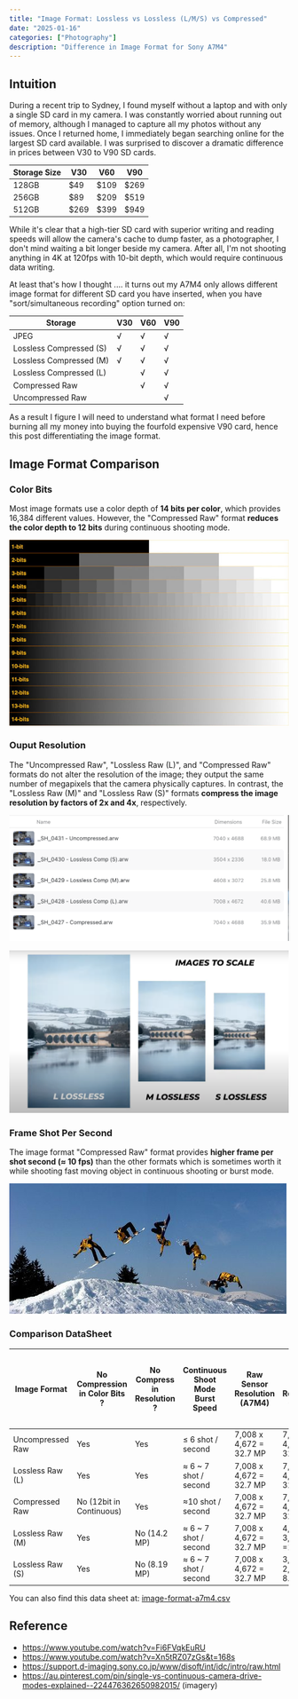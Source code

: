 ```yaml
---
title: "Image Format: Lossless vs Lossless (L/M/S) vs Compressed"
date: "2025-01-16"
categories: ["Photography"]
description: "Difference in Image Format for Sony A7M4"
---
```


## Intuition

During a recent trip to Sydney, I found myself without a laptop and with only a single SD card in my camera. I was constantly worried about running out of memory, although I managed to capture all my photos without any issues. Once I returned home, I immediately began searching online for the largest SD card available. I was surprised to discover a dramatic difference in prices between V30 to V90 SD cards.


| Storage Size | V30 | V60 | V90  |
| - | - | - | - |
| 128GB | $49 | $109 | $269  |
| 256GB | $89 | $209 | $519  |
| 512GB | $269 | $399 | $949 |

While it's clear that a high-tier SD card with superior writing and reading speeds will allow the camera's cache to dump faster, as a photographer, I don't mind waiting a bit longer beside my camera. After all, I'm not shooting anything in 4K at 120fps with 10-bit depth, which would require continuous data writing.

At least that's how I thought .... it turns out my A7M4 only allows different image format for different SD card you have inserted, when you have "sort/simultaneous recording" option turned on: 

| Storage                 | V30  | V60  | V90  |
| ----------------------- | ---- | ---- | ---- |
| JPEG                    | √    | √    | √    |
| Lossless Compressed (S) | √    | √    | √    |
| Lossless Compressed (M) | √    | √    | √    |
| Lossless Compressed (L) |      | √    | √    |
| Compressed Raw          |      | √    | √    |
| Uncompressed Raw        |      |      | √    |

As a result I figure I will need to understand what format I need before burning all my money into buying the fourfold expensive V90 card, hence this post differentiating the image format.



## Image Format Comparison

### Color Bits 

Most image formats use a color depth of **14 bits per color**, which provides 16,384 different values. However, the "Compressed Raw" format **reduces the color depth to 12 bits** during continuous shooting mode. 

![8, 12, 14 vs 16-Bit Depth: What Do You Really Need?! | PetaPixel](Gradient-Bit-Depth-Test-File-Greg-Benz-1-800x531.jpg)

### Ouput Resolution

The "Uncompressed Raw", "Lossless Raw (L)", and "Compressed Raw" formats do not alter the resolution of the image; they output the same number of megapixels that the camera physically captures. In contrast, the "Lossless Raw (M)" and "Lossless Raw (S)" formats **compress the image resolution by factors of 2x and 4x**, respectively.

![2025-01-16T193420](2025-01-16T193420.png)

![2025-01-16T190911](2025-01-16T190911.png)

### Frame Shot Per Second

The image format "Compressed Raw" format provides **higher frame per shot second (≈ 10 fps)** than the other formats which is sometimes worth it while shooting fast moving object in continuous shooting or burst mode. 

![img](786a6750c6c441ce4ef100461e4baa2d.jpg)



### Comparison DataSheet

| Image Format     | No Compression    in Color Bits ? | No Compress    in Resolution ? | Continuous Shoot Mode Burst Speed | Raw Sensor    Resolution (A7M4) | Output Image   Resolution (A7M4) | Color Bit & File Size    in Single Shoot Mode | Color Bit & File Size   in Continous Shoot Mode | File Size   (A7M4) |
| ---------------- | --------------------------------- | ------------------------------ | --------------------------------- | ------------------------------- | -------------------------------- | --------------------------------------------- | ----------------------------------------------- | ------------------ |
| Uncompressed Raw | Yes                               | Yes                            | ≤ 6       shot / second           | 7,008 x 4,672 = 32.7 MP         | 7,008 x 4,672 = 32.7 MP          | 14 bits                                       | 14 bits                                         | ≈ 65-70 MB         |
| Lossless Raw (L) | Yes                               | Yes                            | ≈ 6 ~ 7 shot / second             | 7,008 x 4,672 = 32.7 MP         | 7,008 x 4,672 = 32.7 MP          | 14 bits                                       | 14 bits                                         | ≈ 40-45 MB         |
| Compressed Raw   | No (12bit in Continuous)          | Yes                            | ≈10      shot / second            | 7,008 x 4,672 = 32.7 MP         | 7,008 x 4,672 = 32.7 MP          | 14 bits                                       | 12 bits                                         | ≈ 35-40 MB         |
| Lossless Raw (M) | Yes                               | No (14.2 MP)                   | ≈ 6 ~ 7 shot / second             | 7,008 x 4,672 = 32.7 MP         | 4,608 x 3,072 =14.2 MP           | 14 bits                                       | 14 bits                                         | ≈ 20-22 MB         |
| Lossless Raw (S) | Yes                               | No (8.19 MP)                   | ≈ 6 ~ 7 shot / second             | 7,008 x 4,672 = 32.7 MP         | 3,504 x 2,336 = 8.19 MP          | 14 bits                                       | 14 bits                                         | ≈ 15 MB            |

You can also find this data sheet at: [image-format-a7m4.csv](image-format-a7m4.csv)





## Reference 

-   https://www.youtube.com/watch?v=Fi6FVqkEuRU
-   https://www.youtube.com/watch?v=Xn5tRZ07zGs&t=168s
-   https://support.d-imaging.sony.co.jp/www/disoft/int/idc/intro/raw.html
-   https://au.pinterest.com/pin/single-vs-continuous-camera-drive-modes-explained--224476362650982015/ (imagery)